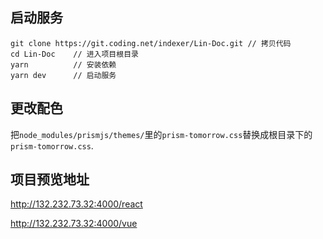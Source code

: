 ## 启动服务

```
git clone https://git.coding.net/indexer/Lin-Doc.git // 拷贝代码
cd Lin-Doc    // 进入项目根目录
yarn          // 安装依赖
yarn dev      // 启动服务
```

## 更改配色

把`node_modules/prismjs/themes/`里的`prism-tomorrow.css`替换成根目录下的`prism-tomorrow.css`.

## 项目预览地址

http://132.232.73.32:4000/react

http://132.232.73.32:4000/vue
